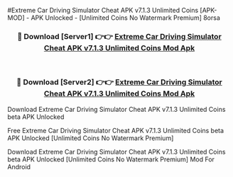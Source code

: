 #Extreme Car Driving Simulator Cheat APK v7.1.3 Unlimited Coins [APK-MOD] - APK Unlocked - [Unlimited Coins No Watermark Premium] 8orsa



<div align="center">

<h3>🔴 Download [Server1] 👉👉 <a href="https://momento.my/?title=Extreme_Car_Driving_Simulator_Cheat_APK_v7.1.3_Unlimited_Coins">Extreme Car Driving Simulator Cheat APK v7.1.3 Unlimited Coins Mod Apk</a></h3><br>

<h3>🔴 Download [Server2] 👉👉 <a href="https://momento.my/?title=Extreme_Car_Driving_Simulator_Cheat_APK_v7.1.3_Unlimited_Coins">Extreme Car Driving Simulator Cheat APK v7.1.3 Unlimited Coins Mod Apk</a></h3>
</div>



Download Extreme Car Driving Simulator Cheat APK v7.1.3 Unlimited Coins beta APK Unlocked

Free Extreme Car Driving Simulator Cheat APK v7.1.3 Unlimited Coins beta APK Unlocked [Unlimited Coins No Watermark Premium]

Download Extreme Car Driving Simulator Cheat APK v7.1.3 Unlimited Coins beta APK Unlocked [Unlimited Coins No Watermark Premium] Mod For Android
